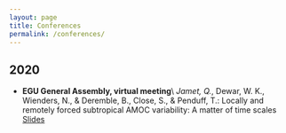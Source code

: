 ```yaml
---
layout: page
title: Conferences
permalink: /conferences/
---
```


## 2020
 - **EGU General Assembly, virtual meeting**\\
 *Jamet, Q.*, Dewar, W. K., Wienders, N., & Deremble, B., Close, S., & Penduff, T.: Locally and remotely forced subtropical AMOC variability: A matter of time scales [Slides](http://ocean.fsu.edu/~qjamet/share/files/Jamet_etal_EGU2020.pdf)
